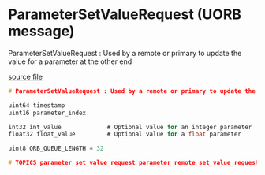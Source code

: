 # ParameterSetValueRequest (UORB message)

ParameterSetValueRequest : Used by a remote or primary to update the value for a parameter at the other end

[source file](https://github.com/PX4/PX4-Autopilot/blob/main/msg/ParameterSetValueRequest.msg)

```c
# ParameterSetValueRequest : Used by a remote or primary to update the value for a parameter at the other end

uint64 timestamp
uint16 parameter_index

int32 int_value             # Optional value for an integer parameter
float32 float_value         # Optional value for a float parameter

uint8 ORB_QUEUE_LENGTH = 32

# TOPICS parameter_set_value_request parameter_remote_set_value_request parameter_primary_set_value_request

```

